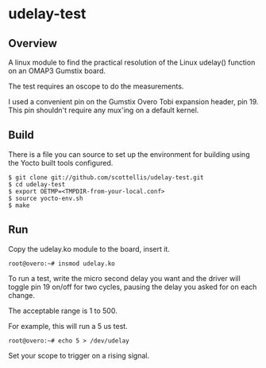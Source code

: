   udelay-test
=============

Overview
-------

A linux module to find the practical resolution of the Linux udelay() 
function on an OMAP3 Gumstix board.

The test requires an oscope to do the measurements. 

I used a convenient pin on the Gumstix Overo Tobi expansion header, pin 19.
This pin shouldn't require any mux'ing on a default kernel.


Build
-------

There is a file you can source to set up the environment for building using
the Yocto built tools configured.

    $ git clone git://github.com/scottellis/udelay-test.git
    $ cd udelay-test
    $ export OETMP=<TMPDIR-from-your-local.conf>
    $ source yocto-env.sh
    $ make
 

Run
-------
 
Copy the udelay.ko module to the board, insert it.

    root@overo:~# insmod udelay.ko

To run a test, write the micro second delay you want and the driver will
toggle pin 19 on/off for two cycles, pausing the delay you asked for on
each change.

The acceptable range is 1 to 500.

For example, this will run a 5 us test.

    root@overo:~# echo 5 > /dev/udelay


Set your scope to trigger on a rising signal.


